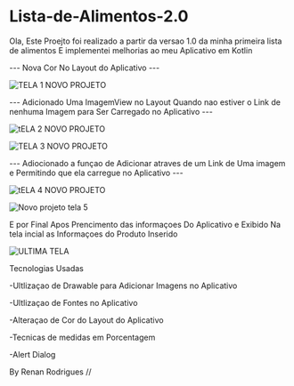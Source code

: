 # Lista-de-Alimentos-2.0

Ola, Este Proejto foi realizado a partir da versao 1.0 da minha primeira lista de alimentos E implementei melhorias ao meu Aplicativo em Kotlin


--- Nova Cor No Layout do Aplicativo ---

![TELA 1 NOVO PROJETO](https://github.com/RenanRodrigu3s/Lista-de-Alimentos-2.0/assets/111148273/4f47c3ca-8413-4c7e-9480-29d31eb73d2c)



--- Adicionado Uma ImagemView no Layout Quando nao estiver o Link de nenhuma Imagem para Ser Carregado no Aplicativo ---

![tELA 2 NOVO PROJETO](https://github.com/RenanRodrigu3s/Lista-de-Alimentos-2.0/assets/111148273/c561e953-3747-402f-90e2-c680b1f0c631)




![TELA 3 NOVO PROJETO](https://github.com/RenanRodrigu3s/Lista-de-Alimentos-2.0/assets/111148273/8ddb2ea3-2b12-42ab-a11c-7feb24e0023b)





--- Adiocionado a funçao de Adicionar atraves de um Link de Uma imagem e Permitindo que ela carregue no Aplicativo --- 


![tELA 4 NOVO PROJETO](https://github.com/RenanRodrigu3s/Lista-de-Alimentos-2.0/assets/111148273/ec4d421e-12e0-4c5b-9594-cb2ee795eaf3)



![Novo projeto tela 5](https://github.com/RenanRodrigu3s/Lista-de-Alimentos-2.0/assets/111148273/e46fedfe-3c55-4c89-a34a-fd1ac873c151)




E por Final Apos Prencimento das informaçoes Do Aplicativo e Exibido Na tela incial as Informaçoes do  Produto Inserido 




![ULTIMA TELA](https://github.com/RenanRodrigu3s/Lista-de-Alimentos-2.0/assets/111148273/0e127f20-aeb2-4fcb-a94b-4296e64c6e7f)





Tecnologias Usadas 

-Ultlizaçao de Drawable para Adicionar Imagens no Aplicativo

-Ultlizaçao de Fontes no Aplicativo

-Alteraçao de Cor do Layout do Aplicativo

-Tecnicas de medidas em Porcentagem

-Alert Dialog




By Renan Rodrigues // 


